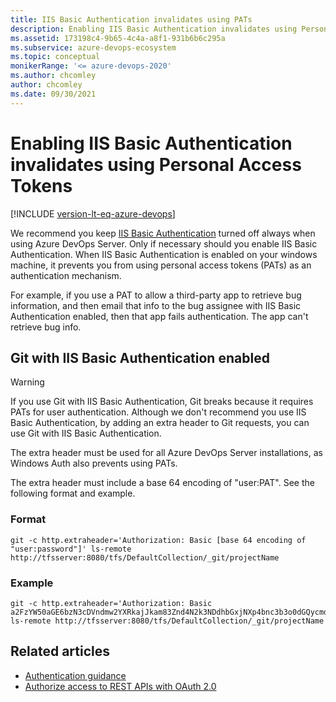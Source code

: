 ```yaml
---
title: IIS Basic Authentication invalidates using PATs
description: Enabling IIS Basic Authentication invalidates using Personal Access Tokens.
ms.assetid: 173198c4-9b65-4c4a-a8f1-931b6b6c295a
ms.subservice: azure-devops-ecosystem
ms.topic: conceptual
monikerRange: '<= azure-devops-2020'
ms.author: chcomley
author: chcomley
ms.date: 09/30/2021
---
```


# Enabling IIS Basic Authentication invalidates using Personal Access Tokens

[!INCLUDE [version-lt-eq-azure-devops](../../../includes/version-lt-eq-azure-devops.md)]

We recommend you keep [IIS Basic Authentication]( /iis/configuration/system.webserver/security/authentication/basicauthentication) turned off always when using Azure DevOps Server.  Only if necessary should you enable IIS Basic Authentication. When IIS Basic Authentication is enabled on your windows machine, it prevents you from using personal access tokens (PATs) as an authentication mechanism.

For example, if you use a PAT to allow a third-party app to retrieve bug information, and then email that info to the bug assignee with IIS Basic Authentication enabled, then that app fails authentication. The app can't retrieve bug info.

## Git with IIS Basic Authentication enabled

> [!WARNING]
> If you use Git with IIS Basic Authentication, Git breaks because it requires PATs for user authentication. Although we don't recommend you use IIS Basic Authentication, by adding an extra header to Git requests, you can use Git with IIS Basic Authentication.
>
> The extra header must be used for all Azure DevOps Server installations, as Windows Auth also prevents using PATs.

The extra header must include a base 64 encoding of "user:PAT". See the following format and example.

### Format

   ```
   git -c http.extraheader='Authorization: Basic [base 64 encoding of "user:password"]' ls-remote http://tfsserver:8080/tfs/DefaultCollection/_git/projectName
   ```

### Example

   ```
   git -c http.extraheader='Authorization: Basic a2FzYW50aGE6bzN3cDVndmw2YXRkajJkam83Znd4N2k3NDdhbGxjNXp4bnc3b3o0dGQycmd3d2M1eTdjYQ==' ls-remote http://tfsserver:8080/tfs/DefaultCollection/_git/projectName
   ```

## Related articles

- [Authentication guidance](authentication-guidance.md)
- [Authorize access to REST APIs with OAuth 2.0](oauth.md)
